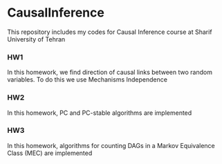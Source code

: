 # CausalInference
This repository includes my codes for Causal Inference course at Sharif University of Tehran

### HW1
In this homework, we find direction of causal links between two random variables. To do this we use Mechanisms Independence

### HW2
In this homework, PC and PC-stable algorithms are implemented

### HW3
In this homework, algorithms for counting DAGs in a Markov Equivalence Class (MEC) are implemented
